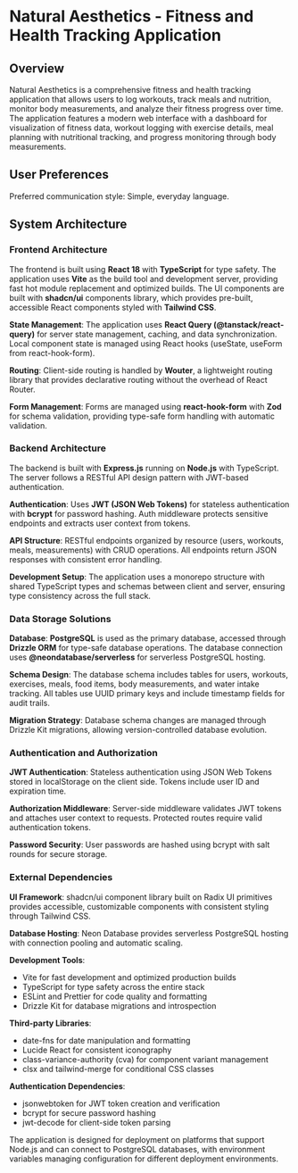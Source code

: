 # Natural Aesthetics - Fitness and Health Tracking Application

## Overview

Natural Aesthetics is a comprehensive fitness and health tracking application that allows users to log workouts, track meals and nutrition, monitor body measurements, and analyze their fitness progress over time. The application features a modern web interface with a dashboard for visualization of fitness data, workout logging with exercise details, meal planning with nutritional tracking, and progress monitoring through body measurements.

## User Preferences

Preferred communication style: Simple, everyday language.

## System Architecture

### Frontend Architecture

The frontend is built using **React 18** with **TypeScript** for type safety. The application uses **Vite** as the build tool and development server, providing fast hot module replacement and optimized builds. The UI components are built with **shadcn/ui** components library, which provides pre-built, accessible React components styled with **Tailwind CSS**.

**State Management**: The application uses **React Query (@tanstack/react-query)** for server state management, caching, and data synchronization. Local component state is managed using React hooks (useState, useForm from react-hook-form).

**Routing**: Client-side routing is handled by **Wouter**, a lightweight routing library that provides declarative routing without the overhead of React Router.

**Form Management**: Forms are managed using **react-hook-form** with **Zod** for schema validation, providing type-safe form handling with automatic validation.

### Backend Architecture

The backend is built with **Express.js** running on **Node.js** with TypeScript. The server follows a RESTful API design pattern with JWT-based authentication.

**Authentication**: Uses **JWT (JSON Web Tokens)** for stateless authentication with **bcrypt** for password hashing. Auth middleware protects sensitive endpoints and extracts user context from tokens.

**API Structure**: RESTful endpoints organized by resource (users, workouts, meals, measurements) with CRUD operations. All endpoints return JSON responses with consistent error handling.

**Development Setup**: The application uses a monorepo structure with shared TypeScript types and schemas between client and server, ensuring type consistency across the full stack.

### Data Storage Solutions

**Database**: **PostgreSQL** is used as the primary database, accessed through **Drizzle ORM** for type-safe database operations. The database connection uses **@neondatabase/serverless** for serverless PostgreSQL hosting.

**Schema Design**: The database schema includes tables for users, workouts, exercises, meals, food items, body measurements, and water intake tracking. All tables use UUID primary keys and include timestamp fields for audit trails.

**Migration Strategy**: Database schema changes are managed through Drizzle Kit migrations, allowing version-controlled database evolution.

### Authentication and Authorization

**JWT Authentication**: Stateless authentication using JSON Web Tokens stored in localStorage on the client side. Tokens include user ID and expiration time.

**Authorization Middleware**: Server-side middleware validates JWT tokens and attaches user context to requests. Protected routes require valid authentication tokens.

**Password Security**: User passwords are hashed using bcrypt with salt rounds for secure storage.

### External Dependencies

**UI Framework**: shadcn/ui component library built on Radix UI primitives provides accessible, customizable components with consistent styling through Tailwind CSS.

**Database Hosting**: Neon Database provides serverless PostgreSQL hosting with connection pooling and automatic scaling.

**Development Tools**: 
- Vite for fast development and optimized production builds
- TypeScript for type safety across the entire stack
- ESLint and Prettier for code quality and formatting
- Drizzle Kit for database migrations and introspection

**Third-party Libraries**:
- date-fns for date manipulation and formatting
- Lucide React for consistent iconography
- class-variance-authority (cva) for component variant management
- clsx and tailwind-merge for conditional CSS classes

**Authentication Dependencies**:
- jsonwebtoken for JWT token creation and verification
- bcrypt for secure password hashing
- jwt-decode for client-side token parsing

The application is designed for deployment on platforms that support Node.js and can connect to PostgreSQL databases, with environment variables managing configuration for different deployment environments.